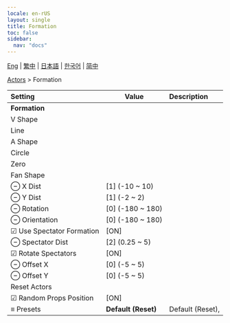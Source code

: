 ```yaml
---
locale: en-rUS
layout: single
title: Formation
toc: false
sidebar:
  nav: "docs"
---
```

[Eng](/dancexr/menu/2025.4/actors/formation) | [繁中](/tw/dancexr/menu/2025.4/actors/formation) | [日本語](/jp/dancexr/menu/2025.4/actors/formation) | [한국어](/kr/dancexr/menu/2025.4/actors/formation) | [简中](/zh/dancexr/menu/2025.4/actors/formation)

[Actors](../menu#Actors) > Formation



| Setting | Value | Description |
| :--- | --- | :--- |
|  **Formation**|| 
|  V Shape|| 
|  Line|| 
|  A Shape|| 
|  Circle|| 
|  Zero|| 
|  Fan Shape|| 
|  ⊖ X Dist| [1] (-10 ~ 10) | 
|  ⊖ Y Dist| [1] (-2 ~ 2) | 
|  ⊖ Rotation| [0] (-180 ~ 180) | 
|  ⊖ Orientation| [0] (-180 ~ 180) | 
|  ☑ Use Spectator Formation| [ON] | 
|  ⊖ Spectator Dist| [2] (0.25 ~ 5) | 
|  ☑ Rotate Spectators| [ON] | 
|  ⊖ Offset X| [0] (-5 ~ 5) | 
|  ⊖ Offset Y| [0] (-5 ~ 5) | 
|  Reset Actors|| 
|  ☑ Random Props Position| [ON] | 
|  ≡ Presets| **Default (Reset)** | Default (Reset),  |
